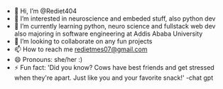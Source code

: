 - 👋 Hi, I’m @Rediet404
- 👀 I’m interested in neuroscience and embeded stuff, also python dev
- 🌱 I’m currently learning python, neuro science and  fullstack web dev also majoring in software engineering at Addis Ababa University
- 💞️ I’m looking to collaborate on any fun projects 
- 📫 How to reach me redietmes07@gmail.com
- 😄 Pronouns: she/her :)
- ⚡ Fun fact: 'Did you know? Cows have best friends and get stressed when they're apart. Just like you and your favorite snack!' -chat gpt

<!---
Rediet404/Rediet404 is a ✨ special ✨ repository because its `README.md` (this file) appears on your GitHub profile.
You can click the Preview link to take a look at your changes.
--->
